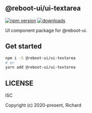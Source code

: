 ## @reboot-ui/ui-textarea

[![npm version](https://img.shields.io/npm/v/@reboot-ui/ui-textarea.svg)](https://www.npmjs.org/package/@reboot-ui/ui-textarea)
[![downloads](https://img.shields.io/npm/dm/@reboot-ui/ui-textarea.svg)](https://www.npmjs.org/package/@reboot-ui/ui-textarea)

UI component package for @reboot-ui.

## Get started

```bash
npm i -S @reboot-ui/ui-textarea
# or
yarn add @reboot-ui/ui-textarea
```

## LICENSE

ISC

Copyright (c) 2020-present, Richard
